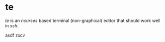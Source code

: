 te
==

*te* is an *ncurses* based terminal (non-graphical) editor that should work well in *ssh*.

asdf
 zxcv
